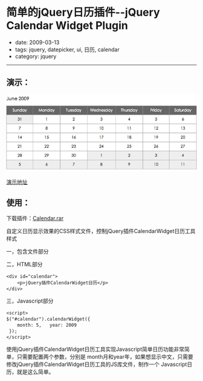 # 简单的jQuery日历插件--jQuery Calendar Widget Plugin

- date: 2009-03-13
- tags: jquery, datepicker, ui, 日历, calendar
- category: jquery

----------------

## 演示：

<img src="/files/img/jquery-calendar-widget.jpg" alt="jQuery Calendar Widget Plugin" />

[演示地址](/demo/jquery/jQuery-Calendar-Widget/demo.html)


## 使用：

下载插件：[Calendar.rar](/demo/jquery/jQuery-Calendar-Widget/Calendar.rar)

自定义日历显示效果的CSS样式文件，控制jQuery插件CalendarWidget日历工具样式

一，包含文件部分

<script type="text/javascript" src="jquery.js"></script>
<script type="text/javascript" src="jquery.calendar-widget.js"></script>


二，HTML部分

    <div id="calendar">
        <p>jQuery插件CalendarWidget日历</p>
    </div>

三，Javascript部分

    <script>
    $("#calendar").calendarWidget({
        month: 5,	year: 2009
     });
    </script>

使用jQuery插件CalendarWidget日历工具实现Javascript简单日历功能非常简单，只需要配置两个参数，分别是 month月和year年，如果想显示中文，只需要修改jQuery插件CalendarWidget日历工具的JS库文件，制作一个 Javascript日历，就是这么简单。
